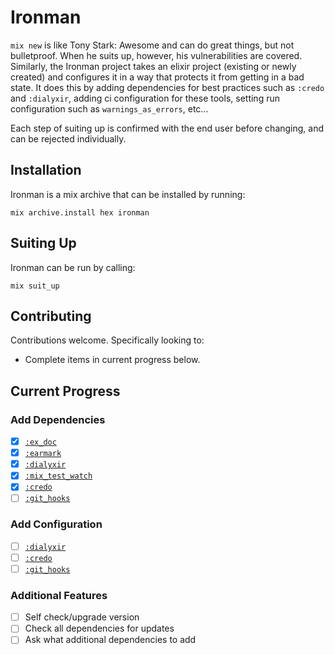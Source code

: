 # Ironman

`mix new` is like Tony Stark: Awesome and can do great things, but not bulletproof. When he suits up, however, his vulnerabilities are covered. Similarly, the Ironman project takes an elixir project (existing or newly created) and configures it in a way that protects it from getting in a bad state. It does this by adding dependencies for best practices such as `:credo` and `:dialyxir`, adding ci configuration for these tools, setting run configuration such as `warnings_as_errors`, etc...

Each step of suiting up is confirmed with the end user before changing, and can be rejected individually.

## Installation

Ironman is a mix archive that can be installed by running:

`mix archive.install hex ironman`

## Suiting Up

Ironman can be run by calling:

`mix suit_up`

## Contributing

Contributions welcome. Specifically looking to:

* Complete items in current progress below.

## Current Progress

### Add Dependencies

* [X] [`:ex_doc`](https://github.com/elixir-lang/ex_doc)
* [X] [`:earmark`](https://github.com/pragdave/earmark)
* [X] [`:dialyxir`](https://github.com/jeremyjh/dialyxir)
* [X] [`:mix_test_watch`](https://github.com/lpil/mix-test.watch)
* [X] [`:credo`](https://github.com/rrrene/credo)
* [ ] [`:git_hooks`](https://github.com/qgadrian/elixir_git_hooks)

### Add Configuration

* [ ] [`:dialyxir`](https://github.com/jeremyjh/dialyxir)
* [ ] [`:credo`](https://github.com/rrrene/credo)
* [ ] [`:git_hooks`](https://github.com/qgadrian/elixir_git_hooks)

### Additional Features

* [ ] Self check/upgrade version
* [ ] Check all dependencies for updates
* [ ] Ask what additional dependencies to add
